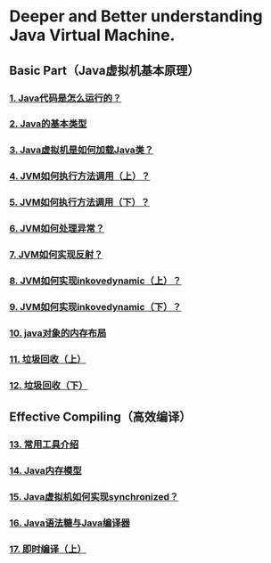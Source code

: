 # Deeper and Better understanding Java Virtual Machine.

## Basic Part（Java虚拟机基本原理）

### [1.  Java代码是怎么运行的？](basic/1.How-java-code-runs.md)

### [2.  Java的基本类型](basic/2.java-basic-type.md)

### [3.  Java虚拟机是如何加载Java类？](basic/3.how-jvm-load-classes.md)

### [4.  JVM如何执行方法调用（上）？](basic/4.how-jvm-execute-method-invocation.md)

### [5.  JVM如何执行方法调用（下）？](basic/5.how-jvm-execute-method-invocation.md)

### [6.  JVM如何处理异常？](basic/6.how-jvm-handle-exception.md)

### [7.  JVM如何实现反射？](basic/7.how-jvm-implement-reflection.md)

### [8.  JVM如何实现inkovedynamic（上）？](basic/8.how-jvm-implement-invokedynamic.md)

### [9.  JVM如何实现inkovedynamic（下）？](basic/9.how-jvm-implement-invokedynamic.md)

### [10.  java对象的内存布局](basic/10.memory-distribution-of-java-object.md)

### [11.  垃圾回收（上）](basic/11.garbage-collection.md)

### [12.  垃圾回收（下）](basic/12.garbage-collection.md)


## Effective Compiling（高效编译） 

### [13.  常用工具介绍](advanced/13.common-tools.md)

### [14.  Java内存模型](advanced/14.java-memory-model.md)

### [15.  Java虚拟机如何实现synchronized？](advanced/15.how-jvm-implements-synchronized.md)

### [16.  Java语法糖与Java编译器](advanced/16.java-syntax-sugar-and-compiler.md)

### [17.  即时编译（上）](advanced/17.jit.md)

